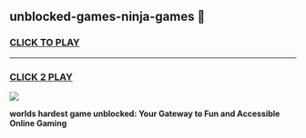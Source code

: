 
## unblocked-games-ninja-games 👋
<h3>
<a href="https://premium.freeplayer.one?title=unblocked-games-ninja-games&ref=14F">CLICK TO PLAY</a></h3>
<hr>

<h3>
<a href="https://premium.freeplayer.one?title=unblocked-games-ninja-games&ref=14F">CLICK 2 PLAY</a>
  
</h3>

<a href="https://premium.freeplayer.one?title=unblocked-games-ninja-games&ref=12F/"><img src="https://clearcache.store/games.png"></a>


**worlds hardest game unblocked: Your Gateway to Fun and Accessible Online Gaming**
